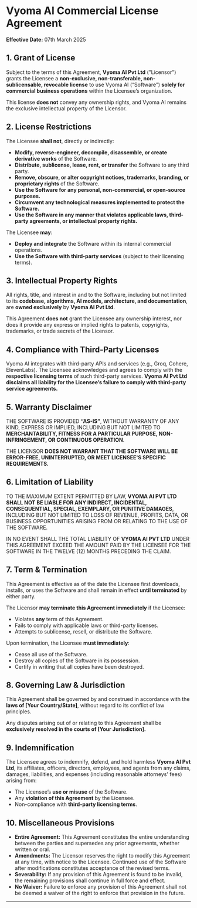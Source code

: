 # **Vyoma AI Commercial License Agreement**  

**Effective Date:** 07th March 2025  

## **1. Grant of License**  
Subject to the terms of this Agreement, **Vyoma AI Pvt Ltd** ("Licensor") grants the Licensee a **non-exclusive, non-transferable, non-sublicensable, revocable license** to use Vyoma AI (“Software”) **solely for commercial business operations** within the Licensee’s organization.  

This license **does not** convey any ownership rights, and Vyoma AI remains the exclusive intellectual property of the Licensor.  

## **2. License Restrictions**  
The Licensee **shall not**, directly or indirectly:  

- **Modify, reverse-engineer, decompile, disassemble, or create derivative works** of the Software.  
- **Distribute, sublicense, lease, rent, or transfer** the Software to any third party.  
- **Remove, obscure, or alter copyright notices, trademarks, branding, or proprietary rights** of the Software.  
- **Use the Software for any personal, non-commercial, or open-source purposes.**  
- **Circumvent any technological measures implemented to protect the Software.**  
- **Use the Software in any manner that violates applicable laws, third-party agreements, or intellectual property rights.**  

The Licensee **may**:  
- **Deploy and integrate** the Software within its internal commercial operations.  
- **Use the Software with third-party services** (subject to their licensing terms).  

## **3. Intellectual Property Rights**  
All rights, title, and interest in and to the Software, including but not limited to its **codebase, algorithms, AI models, architecture, and documentation**, are **owned exclusively** by **Vyoma AI Pvt Ltd**.  

This Agreement **does not** grant the Licensee any ownership interest, nor does it provide any express or implied rights to patents, copyrights, trademarks, or trade secrets of the Licensor.  

## **4. Compliance with Third-Party Licenses**  
Vyoma AI integrates with third-party APIs and services (e.g., Groq, Cohere, ElevenLabs). The Licensee acknowledges and agrees to comply with the **respective licensing terms** of such third-party services. **Vyoma AI Pvt Ltd disclaims all liability for the Licensee’s failure to comply with third-party service agreements.**  

## **5. Warranty Disclaimer**  
THE SOFTWARE IS PROVIDED **“AS-IS”**, WITHOUT WARRANTY OF ANY KIND, EXPRESS OR IMPLIED, INCLUDING BUT NOT LIMITED TO **MERCHANTABILITY, FITNESS FOR A PARTICULAR PURPOSE, NON-INFRINGEMENT, OR CONTINUOUS OPERATION**.  

THE LICENSOR **DOES NOT WARRANT THAT THE SOFTWARE WILL BE ERROR-FREE, UNINTERRUPTED, OR MEET LICENSEE'S SPECIFIC REQUIREMENTS.**  

## **6. Limitation of Liability**  
TO THE MAXIMUM EXTENT PERMITTED BY LAW, **VYOMA AI PVT LTD SHALL NOT BE LIABLE FOR ANY INDIRECT, INCIDENTAL, CONSEQUENTIAL, SPECIAL, EXEMPLARY, OR PUNITIVE DAMAGES**, INCLUDING BUT NOT LIMITED TO LOSS OF REVENUE, PROFITS, DATA, OR BUSINESS OPPORTUNITIES ARISING FROM OR RELATING TO THE USE OF THE SOFTWARE.  

IN NO EVENT SHALL THE TOTAL LIABILITY OF **VYOMA AI PVT LTD** UNDER THIS AGREEMENT EXCEED THE AMOUNT PAID BY THE LICENSEE FOR THE SOFTWARE IN THE TWELVE (12) MONTHS PRECEDING THE CLAIM.  

## **7. Term & Termination**  
This Agreement is effective as of the date the Licensee first downloads, installs, or uses the Software and shall remain in effect **until terminated** by either party.  

The Licensor **may terminate this Agreement immediately** if the Licensee:  
- Violates **any** term of this Agreement.  
- Fails to comply with applicable laws or third-party licenses.  
- Attempts to sublicense, resell, or distribute the Software.  

Upon termination, the Licensee **must immediately**:  
- Cease all use of the Software.  
- Destroy all copies of the Software in its possession.  
- Certify in writing that all copies have been destroyed.  

## **8. Governing Law & Jurisdiction**  
This Agreement shall be governed by and construed in accordance with the **laws of [Your Country/State]**, without regard to its conflict of law principles.  

Any disputes arising out of or relating to this Agreement shall be **exclusively resolved in the courts of [Your Jurisdiction].**  

## **9. Indemnification**  
The Licensee agrees to indemnify, defend, and hold harmless **Vyoma AI Pvt Ltd**, its affiliates, officers, directors, employees, and agents from any claims, damages, liabilities, and expenses (including reasonable attorneys' fees) arising from:  
- The Licensee’s **use or misuse** of the Software.  
- Any **violation of this Agreement** by the Licensee.  
- Non-compliance with **third-party licensing terms**.  

## **10. Miscellaneous Provisions**  
- **Entire Agreement:** This Agreement constitutes the entire understanding between the parties and supersedes any prior agreements, whether written or oral.  
- **Amendments:** The Licensor reserves the right to modify this Agreement at any time, with notice to the Licensee. Continued use of the Software after modifications constitutes acceptance of the revised terms.  
- **Severability:** If any provision of this Agreement is found to be invalid, the remaining provisions shall continue in full force and effect.  
- **No Waiver:** Failure to enforce any provision of this Agreement shall not be deemed a waiver of the right to enforce that provision in the future.  

---
